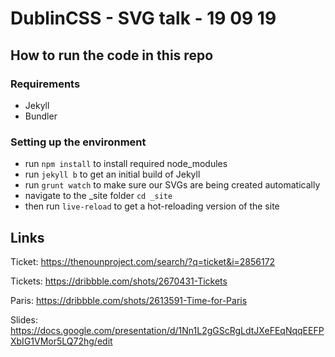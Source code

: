 # DublinCSS - SVG talk - 19 09 19

## How to run the code in this repo

### Requirements
- Jekyll
- Bundler

### Setting up the environment
- run `npm install` to install required node_modules
- run `jekyll b` to get an initial build of Jekyll
- run `grunt watch` to make sure our SVGs are being created automatically
- navigate to the _site folder `cd _site`
- then run `live-reload` to get a hot-reloading version of the site

## Links

Ticket: https://thenounproject.com/search/?q=ticket&i=2856172 

Tickets: https://dribbble.com/shots/2670431-Tickets

Paris: https://dribbble.com/shots/2613591-Time-for-Paris

Slides: https://docs.google.com/presentation/d/1Nn1L2gGScRgLdtJXeFEqNqqEEFPXbIG1VMor5LQ72hg/edit
